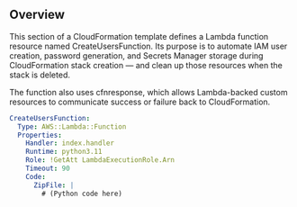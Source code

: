 
## **Overview**


This section of a CloudFormation template defines a Lambda function resource named CreateUsersFunction.
Its purpose is to automate IAM user creation, password generation, and Secrets Manager storage during CloudFormation stack creation — and clean up those resources when the stack is deleted.

The function also uses cfnresponse, which allows Lambda-backed custom resources to communicate success or failure back to CloudFormation.

```yaml
CreateUsersFunction:
  Type: AWS::Lambda::Function
  Properties:
    Handler: index.handler
    Runtime: python3.11
    Role: !GetAtt LambdaExecutionRole.Arn
    Timeout: 90
    Code:
      ZipFile: |
        # (Python code here)
```